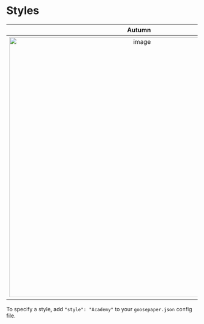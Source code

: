 # Styles


 | Autumn | Fifth Avenue | Academy |
|:------:|:-----------:|:-----:|
| <img width="683" alt="image" src="https://user-images.githubusercontent.com/693511/149552479-de5bcc0e-78a2-41c9-a77f-0e0dabbe16e6.png"> | <img width="687" alt="image" src="https://user-images.githubusercontent.com/693511/149553007-0b7daee2-b6ef-40d3-99bd-4810b1f08e8c.png"> | <img width="687" alt="image" src="https://user-images.githubusercontent.com/693511/149553983-183247a4-7610-4819-b502-87c2fa14fb45.png"> |

To specify a style, add `"style": "Academy"` to your `goosepaper.json` config file.
